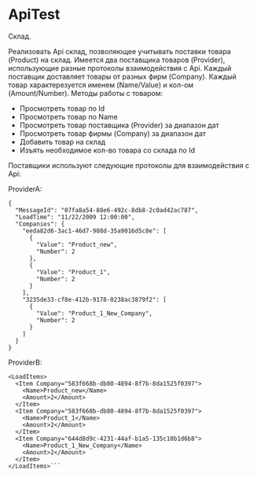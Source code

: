 # ApiTest

Склад.

Реализовать Api склад, позволяющее учитывать поставки товара (Product) на склад.
Имеется два поставщика товаров (Provider), использующие разные протоколы взаимодействия с Api.
Каждый поставщик доставляет товары от разных фирм (Company). Каждый товар характерезуется именем (Name/Value) и кол-ом (Amount/Number).
Методы работы с товаром:
- Просмотреть товар по Id
- Просмотреть товар по Name
- Просмотреть товар поставщика (Provider) за диапазон дат
- Просмотреть товар фирмы (Company) за диапазон дат
- Добавить товар на склад
- Изъять необходимое кол-во товара со склада по Id

Поставщики используют следующие протоколы для взаимодействия с Api:

ProviderA:

```
{
  "MessageId": "07fa8a54-88e6-492c-8db8-2c0ad42ac787",
  "LoadTime": "11/22/2009 12:00:00",
  "Companies": {
    "eeda82d6-3ac1-46d7-908d-35a9016d5c8e": [
      {
        "Value": "Product_new",
        "Number": 2
      },
      {
        "Value": "Product_1",
        "Number": 2
      }
    ],
    "3235de33-cf8e-412b-9178-0238ac3879f2": [
      {
        "Value": "Product_1_New_Company",
        "Number": 2
      }
    ]
  }
}
```
ProviderB:

```<?xml version="1.0" encoding="utf-8"?>
<LoadItems>
  <Item Company="583f668b-db80-4894-8f7b-8da1525f0397">
    <Name>Product_new</Name>
    <Amount>2</Amount>
  </Item>
  <Item Company="583f668b-db80-4894-8f7b-8da1525f0397">
    <Name>Product_1</Name>
    <Amount>2</Amount>
  </Item>
  <Item Company="644d8d9c-4231-44af-b1a5-135c10b1d6b8">
    <Name>Product_1_New_Company</Name>
    <Amount>2</Amount>
  </Item>
</LoadItems>```
